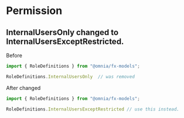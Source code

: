 # Permission

## InternalUsersOnly changed to InternalUsersExceptRestricted.

Before
```ts
import { RoleDefinitions } from "@omnia/fx-models";

RoleDefinitions.InternalUsersOnly  // was removed
```

After changed
```ts
import { RoleDefinitions } from "@omnia/fx-models";

RoleDefinitions.InternalUsersExceptRestricted // use this instead.
```


